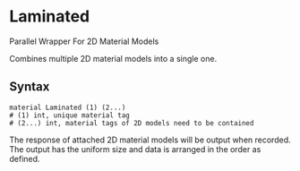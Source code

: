 # Laminated

Parallel Wrapper For 2D Material Models

Combines multiple 2D material models into a single one.

## Syntax

```
material Laminated (1) (2...)
# (1) int, unique material tag
# (2...) int, material tags of 2D models need to be contained
```

The response of attached 2D material models will be output when recorded. The output has the uniform size and data is
arranged in the order as defined.
